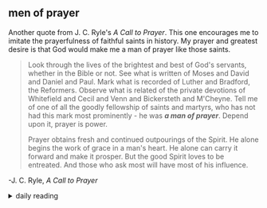 ## men of prayer

Another quote from J. C. Ryle's *A Call to Prayer*. This one encourages me to imitate the prayerfulness of faithful saints in history. My prayer and greatest desire is that God would make me a man of prayer like those saints.

> Look through the lives of the brightest and best of God's servants, whether in the Bible or not. See what is written of Moses and David and Daniel and Paul. Mark what is recorded of Luther and Bradford, the Reformers. Observe what is related of the private devotions of Whitefield and Cecil and Venn and Bickersteth and M'Cheyne. Tell me of one of all the goodly fellowship of saints and martyrs, who has not had this mark most prominently - he was ***a man of prayer***. Depend upon it, prayer is power. 
>
> Prayer obtains fresh and continued outpourings of the Spirit. He alone begins the work of grace in a man's heart. He alone can carry it forward and make it prosper. But the good Spirit loves to be entreated. And those who ask most will have most of his influence.

-J. C. Ryle, *A Call to Prayer*

<details markdown="1">
<summary>daily reading</summary>

| {{ page.date | date: "%B %-d, %Y" }} |
| :-------------: |
| [Deut. 10; Ps. 94; Isa. 38; Rev. 8]({% link _Bible/Bible-year-1.md %}) |
| [WCF 10; WLC 62-69; WSC 37-38]({% link _westminster/westminster-month-1.md %}) |
| [The Apostles' Creed](https://threeforms.org/the-apostles-creed/) |

</details>